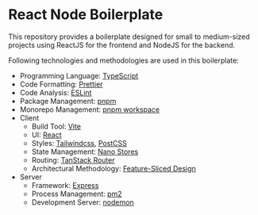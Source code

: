 # React Node Boilerplate

This repository provides a boilerplate designed for small to medium-sized projects using ReactJS for the frontend and NodeJS for the backend.

Following technologies and methodologies are used in this boilerplate:

- Programming Language: [TypeScript](https://www.typescriptlang.org/)
- Code Formatting: [Prettier](https://prettier.io/)
- Code Analysis: [ESLint](https://eslint.org/)
- Package Management: [pnpm](https://pnpm.io/)
- Monorepo Management: [pnpm workspace](https://pnpm.io/workspaces)
- Client
  - Build Tool: [Vite](https://vitejs.dev/)
  - UI: [React](https://react.dev/)
  - Styles: [Tailwindcss](https://tailwindcss.com/), [PostCSS](https://postcss.org/)
  - State Management: [Nano Stores](https://github.com/nanostores/nanostores)
  - Routing: [TanStack Router](https://tanstack.com/router/latest)
  - Architectural Methodology: [Feature-Sliced Design](https://feature-sliced.design/)
- Server
  - Framework: [Express](https://expressjs.com/)
  - Process Management: [pm2](https://pm2.keymetrics.io/)
  - Development Server: [nodemon](https://www.npmjs.com/package/nodemon)
